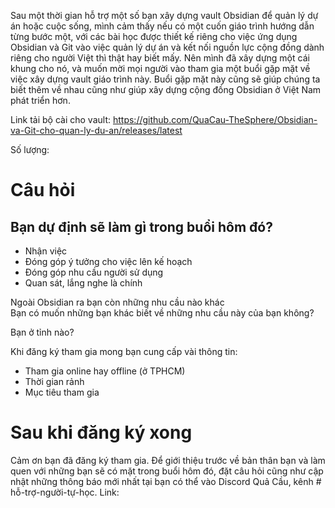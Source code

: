 Sau một thời gian hỗ trợ một số bạn xây dựng vault Obsidian để quản lý dự án hoặc cuộc sống, mình cảm thấy nếu có một cuốn giáo trình hướng dẫn từng bước một, với các bài học được thiết kế riêng cho việc ứng dụng Obsidian và Git vào việc quản lý dự án và kết nối nguồn lực cộng đồng dành riêng cho người Việt thì thật hay biết mấy. Nên mình đã xây dựng một cái khung cho nó, và muốn mời mọi người vào tham gia một buổi gặp mặt về việc xây dựng vault giáo trình này. Buổi gặp mặt này cũng sẽ giúp chúng ta biết thêm về nhau cũng như giúp xây dựng cộng đồng Obsidian ở Việt Nam phát triển hơn.

Link tải bộ cài cho vault: https://github.com/QuaCau-TheSphere/Obsidian-va-Git-cho-quan-ly-du-an/releases/latest

Số lượng:

# Câu hỏi

## Bạn dự định sẽ làm gì trong buổi hôm đó?  
  
- Nhận việc  
- Đóng góp ý tưởng cho việc lên kế hoạch  
- Đóng góp nhu cầu người sử dụng  
- Quan sát, lắng nghe là chính  
  
Ngoài Obsidian ra bạn còn những nhu cầu nào khác  
Bạn có muốn những bạn khác biết về những nhu cầu này của bạn không?  
  
Bạn ở tỉnh nào?

Khi đăng ký tham gia mong bạn cung cấp vài thông tin:
- Tham gia online hay offline (ở TPHCM) 
- Thời gian rảnh
- Mục tiêu tham gia

# Sau khi đăng ký xong
Cảm ơn bạn đã đăng ký tham gia. Để giới thiệu trước về bản thân bạn và làm quen với những bạn sẽ có mặt trong buổi hôm đó, đặt câu hỏi cũng như cập nhật những thông báo mới nhất tại  bạn có thể vào Discord Quả Cầu, kênh # hỗ-trợ-người-tự-học. Link:


